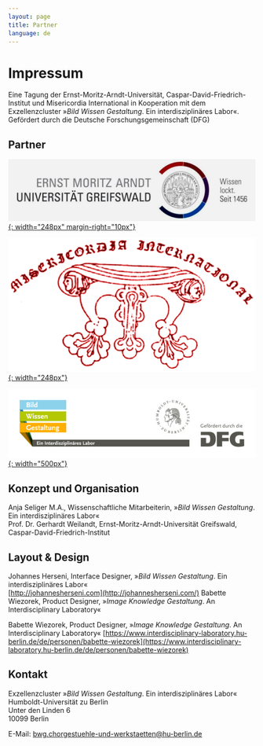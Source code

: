 ```yaml
---
layout: page
title: Partner
language: de
---
```


# Impressum

Eine Tagung der Ernst-Moritz-Arndt-Universität, Caspar-David-Friedrich-Institut und Misericordia International in Kooperation mit dem Exzellenzcluster »_Bild Wissen Gestaltung_. Ein interdisziplinäres Labor«. Gefördert durch die Deutsche Forschungsgemeinschaft (DFG)


## Partner

[![Logo Ernst-Moritz-Arndt-University AMD](../images/unig.png){: width="248px" margin-right="10px"}](http://www.cdfi.de/)

[![Logo Netzwerk Misericordia International](../images/misint.png){: width="248px"}](http://misericordia-international.blogspot.co.uk/)

[![Logo Exzellenzcluster Bild Wissen Gestaltung](../images/bwg.jpg){: width="500px"}](https://www.interdisciplinary-laboratory.hu-berlin.de)

## Konzept und Organisation

Anja Seliger M.A., Wissenschaftliche Mitarbeiterin, »_Bild Wissen Gestaltung_. Ein interdisziplinäres Labor«  
Prof. Dr. Gerhardt Weilandt, Ernst-Moritz-Arndt-Universität Greifswald, Caspar-David-Friedrich-Institut

## Layout & Design

Johannes Herseni, Interface Designer, »_Bild Wissen Gestaltung_. Ein interdisziplinäres Labor«     
[http://johannesherseni.com](http://johannesherseni.com/)
 Babette Wiezorek, Product Designer, »_Image Knowledge Gestaltung_. An Interdisciplinary Laboratory«   

Babette Wiezorek, Product Designer,  »_Image Knowledge Gestaltung_. An Interdisciplinary Laboratory«
[https://www.interdisciplinary-laboratory.hu-berlin.de/de/personen/babette-wiezorek](https://www.interdisciplinary-laboratory.hu-berlin.de/de/personen/babette-wiezorek)

## Kontakt

Exzellenzcluster »_Bild Wissen Gestaltung_. Ein interdisziplinäres Labor«  
Humboldt-Universität zu Berlin  
Unter den Linden 6  
10099 Berlin  

E-Mail: [bwg.chorgestuehle-und-werkstaetten@hu-berlin.de](mailto:bwg.chorgestuehle-und-werkstaetten@hu-berlin.de)  
